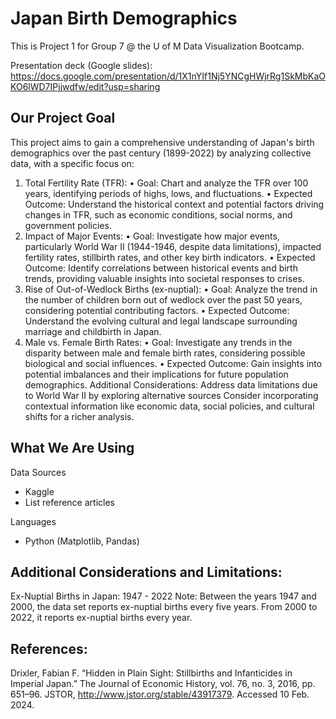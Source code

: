 

# Japan Birth Demographics

This is Project 1 for Group 7 @ the U of M Data Visualization Bootcamp.

Presentation deck (Google slides):  https://docs.google.com/presentation/d/1X1nYIf1Nj5YNCgHWjrRg1SkMbKaOKO6lWD7IPjjwdfw/edit?usp=sharing

## Our Project Goal
This project aims to gain a comprehensive understanding of Japan's birth demographics over the past century (1899-2022) by analyzing collective data, with a specific focus on:
1. Total Fertility Rate (TFR):
•	Goal: Chart and analyze the TFR over 100 years, identifying periods of highs, lows, and fluctuations.
•	Expected Outcome: Understand the historical context and potential factors driving changes in TFR, such as economic conditions, social norms, and government policies.
2. Impact of Major Events:
•	Goal: Investigate how major events, particularly World War II (1944-1946, despite data limitations), impacted fertility rates, stillbirth rates, and other key birth indicators.
•	Expected Outcome: Identify correlations between historical events and birth trends, providing valuable insights into societal responses to crises.
3. Rise of Out-of-Wedlock Births (ex-nuptial):
•	Goal: Analyze the trend in the number of children born out of wedlock over the past 50 years, considering potential contributing factors.
•	Expected Outcome: Understand the evolving cultural and legal landscape surrounding marriage and childbirth in Japan.
4. Male vs. Female Birth Rates:
•	Goal: Investigate any trends in the disparity between male and female birth rates, considering possible biological and social influences.
•	Expected Outcome: Gain insights into potential imbalances and their implications for future population demographics.
Additional Considerations:
Address data limitations due to World War II by exploring alternative sources
Consider incorporating contextual information like economic data, social policies, and cultural shifts for a richer analysis.

## What We Are Using 
Data Sources
* Kaggle 
* List reference articles

Languages
* Python (Matplotlib, Pandas)
## Additional Considerations and Limitations:
Ex-Nuptial Births in Japan: 1947 - 2022
Note: Between the years 1947 and 2000, the data set reports ex-nuptial births every five years. From 2000 to 2022, it reports ex-nuptial births every year.

## References:
Drixler, Fabian F. “Hidden in Plain Sight: Stillbirths and Infanticides in Imperial Japan.” The Journal of Economic History, vol. 76, no. 3, 2016, pp. 651–96. JSTOR, http://www.jstor.org/stable/43917379. Accessed 10 Feb. 2024.
